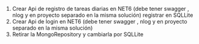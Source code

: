 
1. Crear Api de registro de tareas diarias en NET6 (debe tener swagger , nlog y en proyecto separado  en la misma solución)
registrar  en SQLLite
2. Crear Api de login en NET6 (debe tener swagger , nlog y en proyecto separado  en la misma solución) 
3. Retirar la MongoRepository y cambiarla por SQLLite
